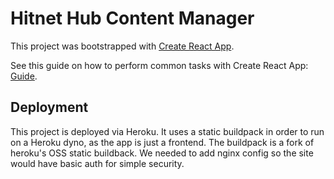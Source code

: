 # Hitnet Hub Content Manager

This project was bootstrapped with [Create React App](https://github.com/facebookincubator/create-react-app).

See this guide on how to perform common tasks with Create React App: [Guide](https://github.com/facebookincubator/create-react-app/blob/master/packages/react-scripts/template/README.md).

## Deployment

This project is deployed via Heroku. It uses a static buildpack in order to run on a Heroku dyno, as the app is just a frontend. The buildpack is a fork of heroku's OSS static buildback. We needed to add nginx config so the site would have basic auth for simple security.
